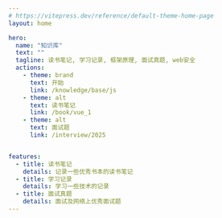 ```yaml
---
# https://vitepress.dev/reference/default-theme-home-page
layout: home

hero:
  name: "知识库"
  text: ""
  tagline: 读书笔记, 学习记录, 框架原理, 面试真题, web安全
  actions:
    - theme: brand
      text: 开始
      link: /knowledge/base/js
    - theme: alt
      text: 读书笔记
      link: /book/vue_1
    - theme: alt
      text: 面试题
      link: /interview/2025


features:
  - title: 读书笔记
    details: 记录一些优秀书本的读书笔记
  - title: 学习记录
    details: 学习一些技术的记录
  - title: 面试真题
    details: 面试及网络上优秀面试题
---
```



